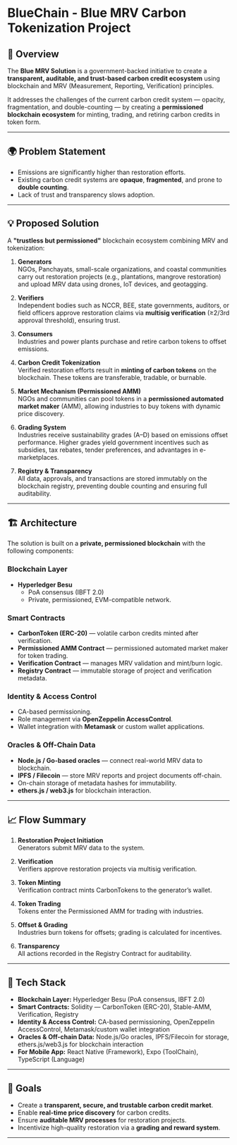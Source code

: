 # BlueChain - Blue MRV Carbon Tokenization Project

## 📖 Overview

The **Blue MRV Solution** is a government-backed initiative to create a **transparent, auditable, and trust-based carbon credit ecosystem** using blockchain and MRV (Measurement, Reporting, Verification) principles.  

It addresses the challenges of the current carbon credit system — opacity, fragmentation, and double-counting — by creating a **permissioned blockchain ecosystem** for minting, trading, and retiring carbon credits in token form.

---

## 🌍 Problem Statement

- Emissions are significantly higher than restoration efforts.  
- Existing carbon credit systems are **opaque**, **fragmented**, and prone to **double counting**.  
- Lack of trust and transparency slows adoption.  

---

## 💡 Proposed Solution

A **"trustless but permissioned"** blockchain ecosystem combining MRV and tokenization:

1. **Generators**  
   NGOs, Panchayats, small-scale organizations, and coastal communities carry out restoration projects (e.g., plantations, mangrove restoration) and upload MRV data using drones, IoT devices, and geotagging.

2. **Verifiers**  
   Independent bodies such as NCCR, BEE, state governments, auditors, or field officers approve restoration claims via **multisig verification** (≥2/3rd approval threshold), ensuring trust.

3. **Consumers**  
   Industries and power plants purchase and retire carbon tokens to offset emissions.

4. **Carbon Credit Tokenization**  
   Verified restoration efforts result in **minting of carbon tokens** on the blockchain. These tokens are transferable, tradable, or burnable.

5. **Market Mechanism (Permissioned AMM)**  
   NGOs and communities can pool tokens in a **permissioned automated market maker** (AMM), allowing industries to buy tokens with dynamic price discovery.

6. **Grading System**  
   Industries receive sustainability grades (A–D) based on emissions offset performance. Higher grades yield government incentives such as subsidies, tax rebates, tender preferences, and advantages in e-marketplaces.

7. **Registry & Transparency**  
   All data, approvals, and transactions are stored immutably on the blockchain registry, preventing double counting and ensuring full auditability.

---

## 🏗 Architecture

The solution is built on a **private, permissioned blockchain** with the following components:

### **Blockchain Layer**
- **Hyperledger Besu**  
  - PoA consensus (IBFT 2.0)  
  - Private, permissioned, EVM-compatible network.

### **Smart Contracts**
- **CarbonToken (ERC-20)** — volatile carbon credits minted after verification.  
- **Permissioned AMM Contract** — permissioned automated market maker for token trading.  
- **Verification Contract** — manages MRV validation and mint/burn logic.  
- **Registry Contract** — immutable storage of project and verification metadata.

### **Identity & Access Control**
- CA-based permissioning.  
- Role management via **OpenZeppelin AccessControl**.  
- Wallet integration with **Metamask** or custom wallet applications.

### **Oracles & Off-Chain Data**
- **Node.js / Go-based oracles** — connect real-world MRV data to blockchain.  
- **IPFS / Filecoin** — store MRV reports and project documents off-chain.  
- On-chain storage of metadata hashes for immutability.  
- **ethers.js / web3.js** for blockchain interaction.

---

## 📈 Flow Summary

1. **Restoration Project Initiation**  
   Generators submit MRV data to the system.

2. **Verification**  
   Verifiers approve restoration projects via multisig verification.

3. **Token Minting**  
   Verification contract mints CarbonTokens to the generator’s wallet.

4. **Token Trading**  
   Tokens enter the Permissioned AMM for trading with industries.

5. **Offset & Grading**  
   Industries burn tokens for offsets; grading is calculated for incentives.

6. **Transparency**  
   All actions recorded in the Registry Contract for auditability.

---

## 🔧 Tech Stack

- **Blockchain Layer:** Hyperledger Besu (PoA consensus, IBFT 2.0)  
- **Smart Contracts:** Solidity — CarbonToken (ERC-20), Stable-AMM, Verification, Registry  
- **Identity & Access Control:** CA-based permissioning, OpenZeppelin AccessControl, Metamask/custom wallet integration  
- **Oracles & Off-chain Data:** Node.js/Go oracles, IPFS/Filecoin for storage, ethers.js/web3.js for blockchain interaction  
- **For Mobile App:** React Native (Framework), Expo (ToolChain), TypeScript (Language)
---

## 🎯 Goals

- Create a **transparent, secure, and trustable carbon credit market**.  
- Enable **real-time price discovery** for carbon credits.  
- Ensure **auditable MRV processes** for restoration projects.  
- Incentivize high-quality restoration via a **grading and reward system**.

---
